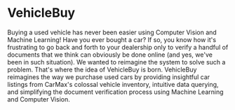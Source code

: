 # VehicleBuy
Buying a used vehicle has never been easier using Computer Vision and Machine Learning!
Have you ever bought a car? If so, you know how it's frustrating to go back and forth to your dealership only to verify a handful of documents that we think can obviously be done online (and yes, we've been in such situation). We wanted to reimagine the system to solve such a problem. That's where the idea of VehicleBuy is born.
VehicleBuy reimagines the way we purchase used cars by providing insightful car listings from CarMax's colossal vehicle inventory, intuitive data querying, and simplifying the document verification process using Machine Learning and Computer Vision.
